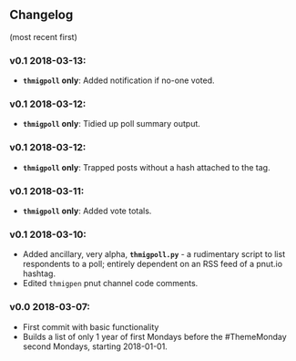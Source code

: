 ## Changelog
(most recent first)

### v0.1 2018-03-13:
* **`thmigpoll` only**: Added notification if no-one voted.

### v0.1 2018-03-12:
* **`thmigpoll` only**: Tidied up poll summary output.

### v0.1 2018-03-12:
* **`thmigpoll` only**: Trapped posts without a hash attached to the tag.

### v0.1 2018-03-11:
* **`thmigpoll` only**: Added vote totals.

### v0.1 2018-03-10:
* Added ancillary, very alpha, **`thmigpoll.py`** - a rudimentary script to list respondents to a poll; entirely dependent on an RSS feed of a pnut.io hashtag.  
* Edited `thmigpen` pnut channel code comments.

### v0.0 2018-03-07:
* First commit with basic functionality
 * Builds a list of only 1 year of first Mondays before the \#ThemeMonday second Mondays, starting 2018-01-01.
